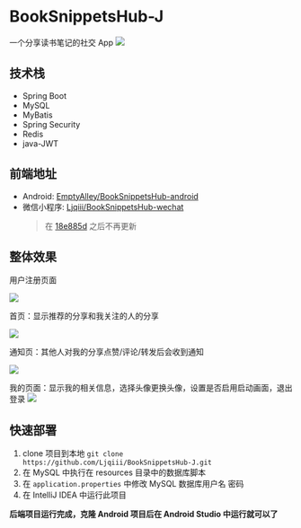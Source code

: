 # BookSnippetsHub-J
一个分享读书笔记的社交 App
![](https://raw.githubusercontent.com/Ljqiii/BookSnippetsHub-J/master/img/icon.png)

## 技术栈
- Spring Boot
- MySQL
- MyBatis
- Spring Security
- Redis
- java-JWT

## 前端地址
- Android: [EmptyAlley/BookSnippetsHub-android](https://github.com/EmptyAlley/BookSnippetsHub-android)
- 微信小程序: [Ljqiii/BookSnippetsHub-wechat](https://github.com/Ljqiii/BookSnippetsHub-wechat)
    > 在 [18e885d](https://github.com/Ljqiii/BookSnippetsHub-J/commit/18e885d90354dd8993a37990fcd530f7faf449f6) 之后不再更新

## 整体效果
用户注册页面

![](https://raw.githubusercontent.com/Ljqiii/BookSnippetsHub-J/master/img/regeister.png)


首页：显示推荐的分享和我关注的人的分享

![](https://raw.githubusercontent.com/Ljqiii/BookSnippetsHub-J/master/img/home.png)

通知页：其他人对我的分享点赞/评论/转发后会收到通知

![](https://raw.githubusercontent.com/Ljqiii/BookSnippetsHub-J/master/img/notification.png)

我的页面：显示我的相关信息，选择头像更换头像，设置是否启用启动画面，退出登录
![](https://raw.githubusercontent.com/Ljqiii/BookSnippetsHub-J/master/img/me.png)

## 快速部署
1. clone 项目到本地 ```git clone https://github.com/Ljqiii/BookSnippetsHub-J.git```
2. 在 MySQL 中执行在 resources 目录中的数据库脚本
3. 在 ```application.properties``` 中修改 MySQL 数据库用户名 密码
4. 在 IntelliJ IDEA 中运行此项目

**后端项目运行完成，克隆 Android 项目后在 Android Studio 中运行就可以了**








